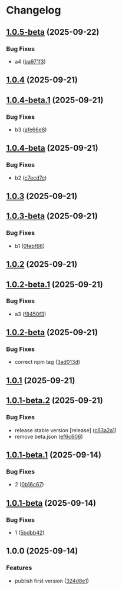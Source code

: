 # Changelog

## [1.0.5-beta](https://github.com/li-yechao/test-release-please-yc/compare/test-replease-yc-v1.0.4...test-replease-yc-v1.0.5-beta) (2025-09-22)


### Bug Fixes

* a4 ([ba971f3](https://github.com/li-yechao/test-release-please-yc/commit/ba971f312c28e2e5ab6005d1accae0378b0354f1))

## [1.0.4](https://github.com/li-yechao/test-release-please-yc/compare/test-replease-yc-v1.0.4-beta.1...test-replease-yc-v1.0.4) (2025-09-21)

## [1.0.4-beta.1](https://github.com/li-yechao/test-release-please-yc/compare/test-replease-yc-v1.0.4-beta...test-replease-yc-v1.0.4-beta.1) (2025-09-21)


### Bug Fixes

* b3 ([afe66e8](https://github.com/li-yechao/test-release-please-yc/commit/afe66e821629e2320e65fca26e516a9c961ea9f5))

## [1.0.4-beta](https://github.com/li-yechao/test-release-please-yc/compare/test-replease-yc-v1.0.3...test-replease-yc-v1.0.4-beta) (2025-09-21)


### Bug Fixes

* b2 ([c7ecd7c](https://github.com/li-yechao/test-release-please-yc/commit/c7ecd7cd3148ee78874a2e2d70bb8ffec5ce3da3))

## [1.0.3](https://github.com/li-yechao/test-release-please-yc/compare/test-replease-yc-v1.0.3-beta...test-replease-yc-v1.0.3) (2025-09-21)

## [1.0.3-beta](https://github.com/li-yechao/test-release-please-yc/compare/test-replease-yc-v1.0.2...test-replease-yc-v1.0.3-beta) (2025-09-21)


### Bug Fixes

* b1 ([0febf66](https://github.com/li-yechao/test-release-please-yc/commit/0febf66dee4a2548843b7cf923ef4b5d3c4543d6))

## [1.0.2](https://github.com/li-yechao/test-release-please-yc/compare/test-replease-yc-v1.0.2-beta.1...test-replease-yc-v1.0.2) (2025-09-21)

## [1.0.2-beta.1](https://github.com/li-yechao/test-release-please-yc/compare/test-replease-yc-v1.0.2-beta...test-replease-yc-v1.0.2-beta.1) (2025-09-21)


### Bug Fixes

* a3 ([f8450f3](https://github.com/li-yechao/test-release-please-yc/commit/f8450f3718f3debb0b0c3bc62802b120a40c9832))

## [1.0.2-beta](https://github.com/li-yechao/test-release-please-yc/compare/test-replease-yc-v1.0.1...test-replease-yc-v1.0.2-beta) (2025-09-21)


### Bug Fixes

* correct npm tag ([3ad013d](https://github.com/li-yechao/test-release-please-yc/commit/3ad013ddb4e78ebb9cf7d6754b9845b5f512e807))

## [1.0.1](https://github.com/li-yechao/test-release-please-yc/compare/test-replease-yc-v1.0.1-beta.2...test-replease-yc-v1.0.1) (2025-09-21)

## [1.0.1-beta.2](https://github.com/li-yechao/test-release-please-yc/compare/test-replease-yc-v1.0.1-beta.1...test-replease-yc-v1.0.1-beta.2) (2025-09-21)


### Bug Fixes

* release stable version [release] ([c63a2a1](https://github.com/li-yechao/test-release-please-yc/commit/c63a2a1c08721556898e2183d2b3233c8ade76e1))
* remove beta.json ([ef6c606](https://github.com/li-yechao/test-release-please-yc/commit/ef6c606e4e9079ccfa0df5ea7fe09183a2283f5c))

## [1.0.1-beta.1](https://github.com/li-yechao/test-release-please-yc/compare/test-replease-yc-v1.0.1-beta...test-replease-yc-v1.0.1-beta.1) (2025-09-14)


### Bug Fixes

* 2 ([0b16c67](https://github.com/li-yechao/test-release-please-yc/commit/0b16c67d4146a6f1cbe56325f87a17421de5183a))

## [1.0.1-beta](https://github.com/li-yechao/test-release-please-yc/compare/test-replease-yc-v1.0.0...test-replease-yc-v1.0.1-beta) (2025-09-14)


### Bug Fixes

* 1 ([5bdbb42](https://github.com/li-yechao/test-release-please-yc/commit/5bdbb42903630878e0d292264b339d6c28c2ff35))

## 1.0.0 (2025-09-14)


### Features

* publish first version ([324d8e1](https://github.com/li-yechao/test-release-please-yc/commit/324d8e1f1bd6cc4cba769410bf09319b1bc49a78))
